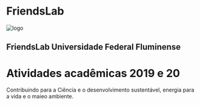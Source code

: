 # FriendsLab

![logo](/a_imagens/ilr.png)

## FriendsLab Universidade Federal Fluminense

# Atividades acadêmicas 2019 e 20


Contribuindo para a Ciência e o desenvolvimento sustentável, energia para a vida e o maieo ambiente.